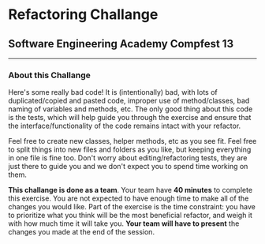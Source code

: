 # Refactoring Challange

## Software Engineering Academy Compfest 13

---

### About this Challange

Here's some really bad code! It is (intentionally) bad, with lots of
duplicated/copied and pasted code, improper use of method/classes, bad naming
of variables and methods, etc. The only good thing about this code is the
tests, which will help guide you through the exercise and ensure that the
interface/functionality of the code remains intact with your refactor.

Feel free to create new classes, helper methods, etc as you see fit.
Feel free to split things into new files and folders as you like, but
keeping everything in one file is fine too. Don't worry about
editing/refactoring tests, they are just there to guide you and we don't
expect you to spend time working on them.

**This challange is done as a team**. Your team have **40 minutes** to complete this exercise. You are not expected to have enough time to make all of the changes you would like. Part of the exercise is the time constraint: you have to prioritize what you think will be the most beneficial refactor, and weigh it with how much time it will take you. **Your team will have to present** the changes you made at the end of the session.
